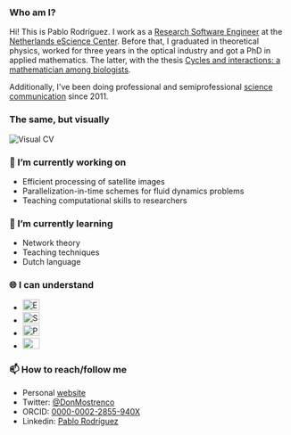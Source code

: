 ### Who am I?

Hi! This is Pablo Rodríguez. I work as a [Research Software Engineer](https://en.wikipedia.org/wiki/Research_software_engineering) at the [Netherlands eScience Center](https://www.esciencecenter.nl/). Before that, I graduated in theoretical physics, worked for three years in the optical industry and got a PhD in applied mathematics. The latter, with the thesis [Cycles and interactions: a mathematician among biologists](https://doi.org/10.18174/520571).

Additionally, I've been doing professional and semiprofessional [science communication](https://pabrod.github.io/pages/sci-comm-en.html#sci-comm) since 2011.

### The same, but visually

![Visual CV](https://pabrod.github.io/images/visual_cv.png)

### 🔭 I’m currently working on

- Efficient processing of satellite images
- Parallelization-in-time schemes for fluid dynamics problems
- Teaching computational skills to researchers

### 🌱 I’m currently learning

- Network theory
- Teaching techniques
- Dutch language

### 🌐 I can understand

- <img src="https://flagpedia.net/data/flags/mini/gb.png" width="30" height="20" alt="English"/>
- <img src="https://flagpedia.net/data/flags/mini/es.png" width="30" height="20" alt="Spanish"/>
- <img src="https://flagpedia.net/data/flags/mini/pt.png" width="30" height="20" alt="Portuguese"/>
- <img src="https://flagpedia.net/data/flags/mini/nl.png" width="30" height="20" alt="Dutch"/>

### 📫 How to reach/follow me

- Personal [website](https://pabrod.github.io)
- Twitter: [@DonMostrenco](https://twitter.com/DonMostrenco)
- ORCID: [0000-0002-2855-940X](https://orcid.org/0000-0002-2855-940X)
- Linkedin: [Pablo Rodríguez](https://www.linkedin.com/in/pabrod/)
